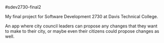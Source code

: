 #sdev2730-final2

My final project for Software Development 2730 at Davis Technical College.

An app where city council leaders can propose any changes that they want to make to their city, or maybe even their citizens could propose changes as well.

